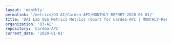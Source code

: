 ```yaml
---
layout: 'monthly'
permalink: '/metrics/D3-AI/Cardea-API/MONTHLY-REPORT-2020-01-01/'
title: 'DAI Lab OSS Metrics Metrics report for Cardea-API | MONTHLY-REPORT-2020-01-01'
organization: 'D3-AI'
repository: 'Cardea-API'
current_date: '2020-01-01'
---
```

